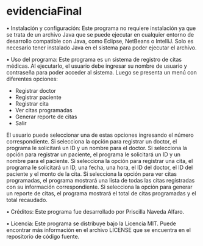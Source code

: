 # evidenciaFinal
• Instalación y configuración: Este programa no requiere instalación ya que se trata de un archivo Java que se puede ejecutar en cualquier entorno de desarrollo compatible con Java, como Eclipse, NetBeans o IntelliJ. Solo es necesario tener instalado Java en el sistema para poder ejecutar el archivo.

• Uso del programa: Este programa es un sistema de registro de citas médicas. Al ejecutarlo, el usuario debe ingresar su nombre de usuario y contraseña para poder acceder al sistema. Luego se presenta un menú con diferentes opciones:

- Registrar doctor
- Registrar paciente
- Registrar cita
- Ver citas programadas
- Generar reporte de citas
- Salir

El usuario puede seleccionar una de estas opciones ingresando el número correspondiente. Si selecciona la opción para registrar un doctor, el programa le solicitará un ID y un nombre para el doctor. Si selecciona la opción para registrar un paciente, el programa le solicitará un ID y un nombre para el paciente. Si selecciona la opción para registrar una cita, el programa le solicitará un ID, una fecha, una hora, el ID del doctor, el ID del paciente y el monto de la cita. Si selecciona la opción para ver citas programadas, el programa mostrará una lista de todas las citas registradas con su información correspondiente. Si selecciona la opción para generar un reporte de citas, el programa mostrará el total de citas programadas y el total recaudado.


• Créditos: Este programa fue desarrollado por Priscilla Naveda Alfaro.

• Licencia: Este programa se distribuye bajo la Licencia MIT. Puede encontrar más información en el archivo LICENSE que se encuentra en el repositorio de código fuente.
